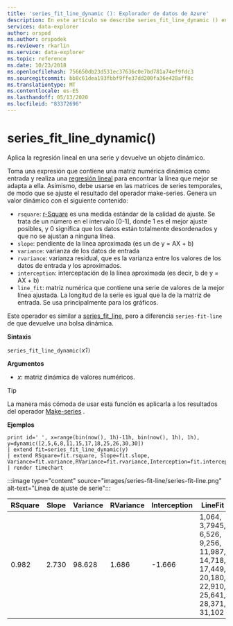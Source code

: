 ```yaml
---
title: 'series_fit_line_dynamic (): Explorador de datos de Azure'
description: En este artículo se describe series_fit_line_dynamic () en Azure Explorador de datos.
services: data-explorer
author: orspod
ms.author: orspodek
ms.reviewer: rkarlin
ms.service: data-explorer
ms.topic: reference
ms.date: 10/23/2018
ms.openlocfilehash: 756650db23d531ec37636c0e7bd781a74ef9fdc3
ms.sourcegitcommit: bb8c61dea193fbbf9ffe37dd200fa36e428aff8c
ms.translationtype: MT
ms.contentlocale: es-ES
ms.lasthandoff: 05/13/2020
ms.locfileid: "83372696"
---
```

# <a name="series_fit_line_dynamic"></a>series_fit_line_dynamic()

Aplica la regresión lineal en una serie y devuelve un objeto dinámico.  

Toma una expresión que contiene una matriz numérica dinámica como entrada y realiza una [regresión lineal](https://en.wikipedia.org/wiki/Line_fitting) para encontrar la línea que mejor se adapta a ella. Asimismo, debe usarse en las matrices de series temporales, de modo que se ajuste el resultado del operador make-series. Genera un valor dinámico con el siguiente contenido:
* `rsquare`: [r-Square](https://en.wikipedia.org/wiki/Coefficient_of_determination) es una medida estándar de la calidad de ajuste. Se trata de un número en el intervalo [0-1], donde 1 es el mejor ajuste posibles, y 0 significa que los datos están totalmente desordenados y que no se ajustan a ninguna línea. 
* `slope`: pendiente de la línea aproximada (es un de y = AX + b)
* `variance`: varianza de los datos de entrada
* `rvariance`: varianza residual, que es la varianza entre los valores de los datos de entrada y los aproximados.
* `interception`: interceptación de la línea aproximada (es decir, b de y = AX + b)
* `line_fit`: matriz numérica que contiene una serie de valores de la mejor línea ajustada. La longitud de la serie es igual que la de la matriz de entrada. Se usa principalmente para los gráficos.

Este operador es similar a [series_fit_line](series-fit-linefunction.md), pero a diferencia `series-fit-line` de que devuelve una bolsa dinámica.

**Sintaxis**

`series_fit_line_dynamic(`*x1*`)`

**Argumentos**

* *x*: matriz dinámica de valores numéricos.

> [!TIP]
> La manera más cómoda de usar esta función es aplicarla a los resultados del operador [Make-series](make-seriesoperator.md) .

**Ejemplos**

<!-- csl: https://help.kusto.windows.net:443/Samples -->
```kusto
print id=' ', x=range(bin(now(), 1h)-11h, bin(now(), 1h), 1h), y=dynamic([2,5,6,8,11,15,17,18,25,26,30,30])
| extend fit=series_fit_line_dynamic(y)
| extend RSquare=fit.rsquare, Slope=fit.slope, Variance=fit.variance,RVariance=fit.rvariance,Interception=fit.interception,LineFit=fit.line_fit
| render timechart
```

:::image type="content" source="images/series-fit-line/series-fit-line.png" alt-text="Línea de ajuste de serie":::

| RSquare | Slope | Variance | RVariance | Interception | LineFit                                                                                     |
|---------|-------|----------|-----------|--------------|---------------------------------------------------------------------------------------------|
| 0.982   | 2.730 | 98.628   | 1.686     | -1.666       | 1,064, 3,7945, 6,526, 9,256, 11,987, 14,718, 17,449, 20,180, 22,910, 25,641, 28,371, 31,102 |
